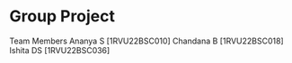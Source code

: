 # Group Project 
Team Members 
Ananya S [1RVU22BSC010]
Chandana B [1RVU22BSC018]
Ishita DS [1RVU22BSC036]
